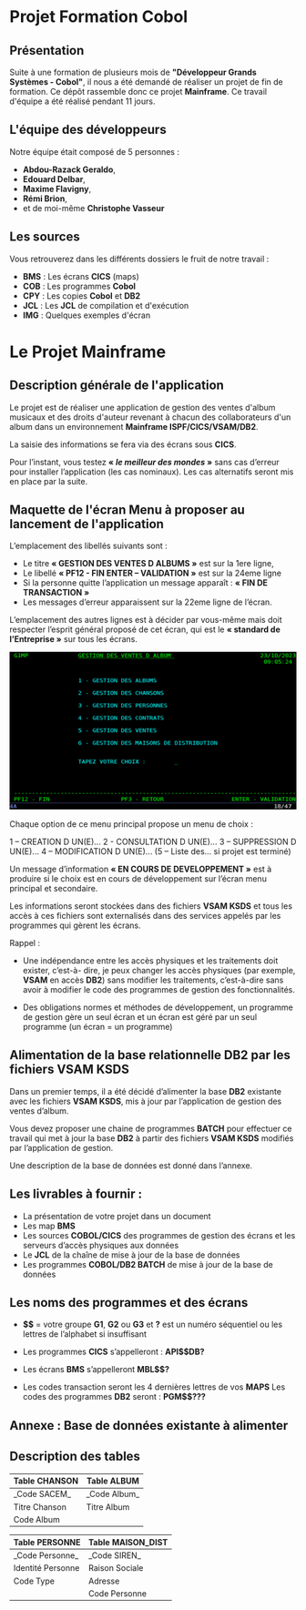 # Projet Formation Cobol

## Présentation

Suite à une formation de plusieurs mois de **"Développeur Grands Systèmes - Cobol"**, il nous a été demandé de réaliser un projet de fin de formation. Ce dépôt rassemble donc ce projet **Mainframe**. Ce travail d'équipe a été réalisé pendant 11 jours.

## L'équipe des développeurs

Notre équipe était composé de 5 personnes :
* **Abdou-Razack Geraldo**,
* **Edouard Delbar**,
* **Maxime Flavigny**,
* **Rémi Brion**,
* et de moi-même **Christophe Vasseur**

## Les sources

Vous retrouverez dans les différents dossiers le fruit de notre travail :
* **BMS** : Les écrans **CICS** (maps)
* **COB** : Les programmes **Cobol**
* **CPY** : Les copies **Cobol** et **DB2**
* **JCL** : Les **JCL** de compilation et d'exécution
* **IMG** : Quelques exemples d'écran

# Le Projet Mainframe

## Description générale de l'application

Le projet est de réaliser une application de gestion des ventes d'album musicaux et des droits d'auteur revenant à chacun des collaborateurs d'un album dans un environnement **Mainframe ISPF/CICS/VSAM/DB2**.

La saisie des informations se fera via des écrans sous **CICS**.

Pour l’instant, vous testez **« *le meilleur des mondes* »** sans cas d’erreur pour installer l’application (les cas nominaux). Les cas alternatifs seront mis en place par la suite. 

## Maquette de l'écran Menu à proposer au lancement de l'application

L’emplacement des libellés suivants sont : 

* Le titre **« GESTION DES VENTES D ALBUMS »** est sur la 1ere ligne, 
* Le libellé **« PF12 - FIN       ENTER – VALIDATION »** est sur la 24eme ligne
* Si la personne quitte l’application un message apparaît : **« FIN DE TRANSACTION »**
* Les messages d’erreur apparaissent sur la 22eme ligne de l’écran.

L’emplacement des autres lignes est à décider par vous-même mais doit respecter l’esprit général proposé de cet écran, qui est le **« standard de l’Entreprise »** sur tous les écrans.

![Ecran du Menu Principal](https://github.com/Christophe-Vasseur/Projet-Formation-Cobol/blob/main/IMG/MenuPrinc.jpg "Menu Principal")

Chaque option de ce menu principal propose un menu de choix :

1 – CREATION D UN(E)...
2 - CONSULTATION D UN(E)...
3 – SUPPRESSION D UN(E)...
4 – MODIFICATION D UN(E)...
(5 – Liste des...         si projet est terminé)

Un message d’information **« EN COURS DE DEVELOPPEMENT »** est à produire si le choix est en cours de développement sur l’écran menu principal et secondaire. 

Les informations seront stockées dans des fichiers **VSAM KSDS** et tous les accès à ces fichiers sont externalisés dans des services appelés par les programmes qui gèrent les écrans.

Rappel :

* Une indépendance entre les accès physiques et les traitements doit exister, c’est-à- dire, je peux changer les accès physiques (par exemple, **VSAM** en accès **DB2**) sans modifier les traitements, c’est-à-dire sans avoir à modifier le code des programmes de gestion des fonctionnalités.

* Des obligations normes et méthodes de développement, un programme de gestion gère un seul écran et un écran est géré par un seul programme (un écran = un programme)

## Alimentation de la base relationnelle DB2 par les fichiers VSAM KSDS

Dans un premier temps, il a été décidé d’alimenter la base **DB2** existante avec les fichiers **VSAM KSDS**, mis à jour par l’application de gestion des ventes d’album.

Vous devez proposer une chaine de programmes **BATCH** pour effectuer ce travail qui met à jour la base **DB2** à partir des fichiers **VSAM KSDS** modifiés par l’application de gestion.

Une description de la base de données est donné dans l’annexe.

## Les livrables à fournir : 

* La présentation de votre projet dans un document
* Les map **BMS** 
* Les sources **COBOL/CICS** des programmes de gestion des écrans et les serveurs d’accès physiques aux données
* Le **JCL** de la chaîne de mise à jour de la base de données
* Les programmes **COBOL/DB2 BATCH** de mise à jour de la base de données

## Les noms des programmes et des écrans

* **$$** = votre groupe **G1**, **G2** ou **G3** et **?** est un numéro séquentiel ou les lettres de l’alphabet si insuffisant

* Les programmes **CICS** s’appelleront : **API$$DB?**

* Les écrans **BMS** s’appelleront **MBL$$?**

* Les codes transaction seront les 4 dernières lettres de vos **MAPS** Les codes des programmes **DB2** seront : **PGM$$???**

## Annexe : Base de données existante à alimenter

## Description des tables

   |Table CHANSON |Table ALBUM |
   |--------------------|--------------------|
   |\_Code SACEM\_    |\_Code Album\_  |
   |Titre Chanson |Titre Album |
   |Code Album    |            |

   |Table PERSONNE |Table MAISON_DIST |
   |--------------------|--------------------|
   |\_Code Personne\_    |\_Code SIREN\_  |
   |Identité Personne |Raison Sociale |
   |Code Type    |Adresse            |
   |             |Code Personne         |